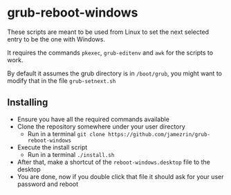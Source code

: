 # grub-reboot-windows

These scripts are meant to be used from Linux to set the next selected entry to be the one with Windows.

It requires the commands `pkexec`, `grub-editenv` and `awk` for the scripts to work.

By default it assumes the grub directory is in `/boot/grub`, you might want to modify that in the file `grub-setnext.sh`

## Installing

- Ensure you have all the required commands available
- Clone the repository somewhere under your user directory
  - Run in a terminal `git clone https://github.com/jamezrin/grub-reboot-windows`
- Execute the install script
  - Run in a terminal `./install.sh`
- After that, make a shortcut of the `reboot-windows.desktop` file to the desktop
- You are done, now if you double click that file it should ask for your user password and reboot

